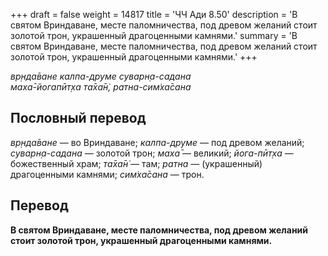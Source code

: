 +++
draft = false
weight = 14817
title = 'ЧЧ Ади 8.50'
description = 'В святом Вриндаване, месте паломничества, под древом желаний стоит золотой трон, украшенный драгоценными камнями.'
summary = 'В святом Вриндаване, месте паломничества, под древом желаний стоит золотой трон, украшенный драгоценными камнями.'
+++

_вр̣нда̄ване калпа-друме суварн̣а-садана  
маха̄-йогапӣт̣ха та̄ха̄н̇, ратна-сим̇ха̄сана_

## Пословный перевод

_вр̣нда̄ване_ — во Вриндаване; _калпа_\-_друме_ — под древом желаний; _суварн̣а_\-_садана_ — золотой трон; _маха̄_ — великий; _йога_\-_пӣт̣ха_ — божественный храм; _та̄ха̄н̇_ — там; _ратна_ — (украшенный) драгоценными камнями; _сим̇ха̄сана_ — трон.

## Перевод

**В святом Вриндаване, месте паломничества, под древом желаний стоит золотой трон, украшенный драгоценными камнями.**
